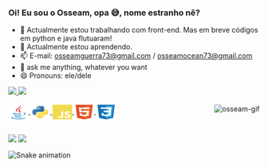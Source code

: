 ### Oi! Eu sou o Osseam, opa 😅, nome estranho nê?

- 🔭 Actualmente estou trabalhando com front-end. Mas em breve códigos em python e java flutuaram!
- 🌱 Actualmente estou aprendendo.
- 📫 E-mail: osseamguerra73@gmail.com / osseamocean73@gmail.com
- 💬 ask me anything, whatever you want
- 😄 Pronouns: ele/dele

<div>
  <a href="https://beacons.ai/osseamocean">
  <img height="180em" src="https://github-readme-stats.vercel.app/api?username=osseamocean&show_icons=true&theme=algolia&include_all_commits=true&count_private=true"/>
  <img height="180em" src="https://github-readme-stats.vercel.app/api/top-langs/?username=osseamocean&layout=compact&langs_count=16&theme=algolia"/>
</div>
  
<div style="display: inline_block"><br>
  <img align="center" alt="osseam-HTML" height="30" width="40" src="https://raw.githubusercontent.com/devicons/devicon/master/icons/java/java-original.svg">
  <img align="center" alt="osseam-Python" height="30" width="40" src="https://raw.githubusercontent.com/devicons/devicon/master/icons/python/python-original.svg">
  <img align="center" alt="osseam-Js" height="30" width="40" src="https://raw.githubusercontent.com/devicons/devicon/master/icons/javascript/javascript-plain.svg">
  <img align="center" alt="osseam-HTML" height="30" width="40" src="https://raw.githubusercontent.com/devicons/devicon/master/icons/html5/html5-original.svg">
  <img align="center" alt="osseam-CSS" height="30" width="40" src="https://raw.githubusercontent.com/devicons/devicon/master/icons/css3/css3-original.svg">
  <img align="right" height="160em" alt="osseam-gif" src="https://media.giphy.com/media/XHxHPcUMMvZwlEvLzu/giphy.gif">
</div>
  
  ##
  
<div>
  <a href = "mailto:osseamguerra73@gmail.com" target="_blank"><img src="https://img.shields.io/badge/Gmail-D14836?style=for-the-badge&logo=gmail&logoColor=white"           target="_blank"></a>
  <a href="https://instagram.com/iam_osseam_wiley" target="_blank"><img src="https://img.shields.io/badge/-Instagram-%23E4405F?style=for-the-badge&logo=instagram&         logoColor=white" target="_blank"></a>
  
  ![Snake animation](https://github.com/osseamocean/blob/output/github-contribution-grid-snake.svg)
</div>
 
  
